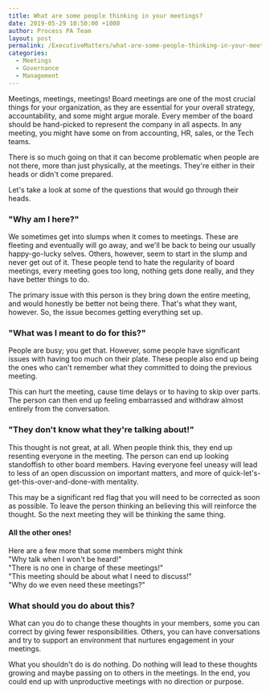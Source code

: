 ```yaml
---
title: What are some people thinking in your meetings?
date: 2019-05-29 10:50:00 +1000
author: Process PA Team
layout: post
permalink: /ExecutiveMatters/what-are-some-people-thinking-in-your-meetings
categories:
  - Meetings
  - Governance
  - Management
---
```


Meetings, meetings, meetings\! Board meetings are one of the most crucial things for your organization, as they are essential for your overall strategy, accountability, and some might argue morale. Every member of the board should be hand-picked to represent the company in all aspects. In any meeting, you might have some on from accounting, HR, sales, or the Tech teams.

There is so much going on that it can become problematic when people are not there, more than just physically, at the meetings. They're either in their heads or didn't come prepared.

Let's take a look at some of the questions that would go through their heads.

### "Why am I here?"&nbsp;

We sometimes get into slumps when it comes to meetings. These are fleeting and eventually will go away, and we'll be back to being our usually happy-go-lucky selves. Others, however, seem to start in the slump and never get out of it. These people tend to hate the regularity of board meetings, every meeting goes too long, nothing gets done really, and they have better things to do.

The primary issue with this person is they bring down the entire meeting, and would honestly be better not being there. That's what they want, however. So, the issue becomes getting everything set up.

### "What was I meant to do for this?"

People are busy; you get that. However, some people have significant issues with having too much on their plate. These people also end up being the ones who can't remember what they committed to doing the previous meeting.&nbsp;

This can hurt the meeting, cause time delays or to having to skip over parts. The person can then end up feeling embarrassed and withdraw almost entirely from the conversation.

### "They don't know what they're talking about\!"

This thought is not great, at all. When people think this, they end up resenting everyone in the meeting. The person can end up looking standoffish to other board members. Having everyone feel uneasy will lead to less of an open discussion on important matters, and more of quick-let's-get-this-over-and-done-with mentality.

This may be a significant red flag that you will need to be corrected as soon as possible. To leave the person thinking an believing this will reinforce the thought. So the next meeting they will be thinking the same thing.&nbsp;

#### All the other ones\!

Here are a few more that some members might think<br>"Why talk when I won't be heard\!"<br>"There is no one in charge of these meetings\!"<br>"This meeting should be about what I need to discuss\!"<br>"Why do we even need these meetings?"

### What should you do about this?

What can you do to change these thoughts in your members, some you can correct by giving fewer responsibilities. Others, you can have conversations and try to support an environment that nurtures engagement in your meetings.

What you shouldn't do is do nothing. Do nothing will lead to these thoughts growing and maybe passing on to others in the meetings. In the end, you could end up with unproductive meetings with no direction or purpose.